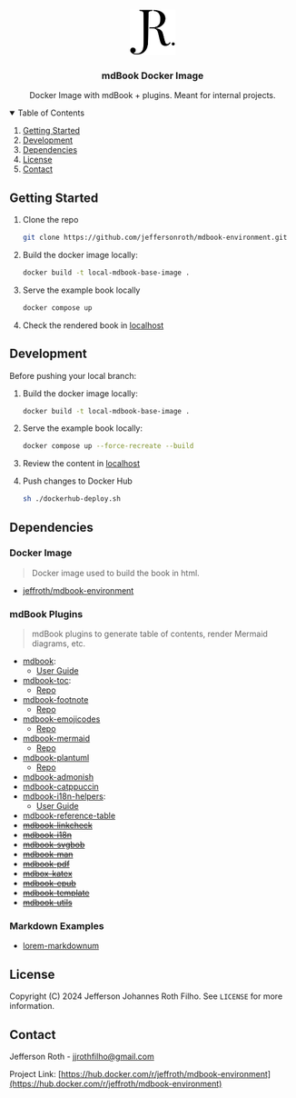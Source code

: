 <!-- PROJECT LOGO -->
<br />
<p align="center">
  <a href="https://github.com/jeffersonroth/mdbook-environment">
    <img src="https://raw.githubusercontent.com/jeffersonroth/common-assets/main/assets/images/logo.svg" alt="Logo" width="80" height="80">
  </a>

  <h3 align="center">mdBook Docker Image</h3>

  <p align="center">
    Docker Image with mdBook + plugins. Meant for internal projects.
  </p>
</p>

<!-- TABLE OF CONTENTS -->
<details open="open">
  <summary>Table of Contents</summary>
  <ol>
    <li><a href="#getting-started">Getting Started</a></li>
    <li><a href="#development">Development</a></li>
    <li><a href="#dependencies">Dependencies</a></li>
    <li><a href="#license">License</a></li>
    <li><a href="#contact">Contact</a></li>
  </ol>
</details>

<!-- GETTING STARTED -->

## Getting Started

1. Clone the repo

   ```sh
   git clone https://github.com/jeffersonroth/mdbook-environment.git
   ```

2. Build the docker image locally:
    
    ```sh
    docker build -t local-mdbook-base-image .
    ```

3. Serve the example book locally

   ```sh
   docker compose up
   ```

3. Check the rendered book in [localhost](localhost:3000)

<!-- DEVELOPMENT -->

## Development

Before pushing your local branch:

1. Build the docker image locally:
    
    ```sh
    docker build -t local-mdbook-base-image .
    ```

1. Serve the example book locally:
    
    ```sh
    docker compose up --force-recreate --build
    ```

1. Review the content in [localhost](localhost:3000)

2. Push changes to Docker Hub

   ```sh
   sh ./dockerhub-deploy.sh
   ```

<!-- DEPENDENCIES -->

## Dependencies

### Docker Image
>
> Docker image used to build the book in html.

* [jeffroth/mdbook-environment](https://hub.docker.com/r/jeffroth/mdbook-environment)

### mdBook Plugins
>
> mdBook plugins to generate table of contents, render Mermaid diagrams, etc.

* [mdbook](https://crates.io/crates/mdbook):
  * [User Guide](https://rust-lang.github.io/mdBook/)
* [mdbook-toc](https://crates.io/crates/mdbook-toc):
  * [Repo](https://github.com/badboy/mdbook-toc)
* [mdbook-footnote](https://crates.io/crates/mdbook-footnote)
  * [Repo](https://github.com/daviddrysdale/mdbook-footnote)
* [mdbook-emojicodes](https://crates.io/crates/mdbook-emojicodes)
  * [Repo](https://github.com/blyxyas/mdbook-emojicodes)
* [mdbook-mermaid](https://crates.io/crates/mdbook-mermaid)
  * [Repo](https://github.com/badboy/mdbook-mermaid)
* [mdbook-plantuml](https://crates.io/crates/mdbook-plantuml)
  * [Repo](https://github.com/sytsereitsma/mdbook-plantuml)
* [mdbook-admonish](https://crates.io/crates/mdbook-admonish)
* [mdbook-catppuccin](https://crates.io/crates/mdbook-catppuccin)
* [mdbook-i18n-helpers](https://crates.io/crates/mdbook-i18n-helpers):
  * [User Guide](https://github.com/google/mdbook-i18n-helpers/blob/HEAD/i18n-helpers/USAGE.md)
* [mdbook-reference-table](https://crates.io/crates/mdbook-reference-table)
* [~~mdbook-linkcheck~~](https://crates.io/crates/mdbook-linkcheck)
* [~~mdbook-i18n~~](https://crates.io/crates/mdbook-i18n)
* [~~mdbook-svgbob~~](https://crates.io/crates/mdbook-svgbob)
* [~~mdbook-man~~](https://crates.io/crates/mdbook-man)
* [~~mdbook-pdf~~](https://crates.io/crates/mdbook-pdf)
* [~~mdbox-katex~~](https://crates.io/crates/mdbook-katex)
* [~~mdbook-epub~~](https://crates.io/crates/mdbook-epub)
* [~~mdbook-template~~](https://crates.io/crates/mdbook-template)
* [~~mdbook-utils~~](https://crates.io/crates/mdbook-utils)

### Markdown Examples

* [lorem-markdownum](https://jaspervdj.be/lorem-markdownum/)

<!-- LICENSE -->

## License

Copyright (C) 2024 Jefferson Johannes Roth Filho. See `LICENSE` for more information.

<!-- CONTACT -->

## Contact

Jefferson Roth - <jjrothfilho@gmail.com>

Project Link: [https://hub.docker.com/r/jeffroth/mdbook-environment](https://hub.docker.com/r/jeffroth/mdbook-environment)
